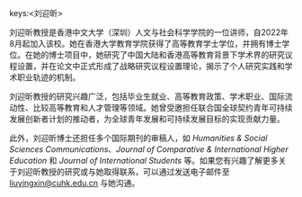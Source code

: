 keys:<刘迎昕>


刘迎昕教授是香港中文大学（深圳）人文与社会科学学院的一位讲师，自2022年8月起加入该校。她在香港大学教育学院获得了高等教育学士学位，并拥有博士学位。在她的博士项目中，她研究了中国大陆和香港高等教育背景下学术界的研究议程设置，并在论文中正式形成了战略研究议程设置理论，揭示了个人研究实践和学术职业轨迹的机制。

刘迎昕教授的研究兴趣广泛，包括毕业生就业、高等教育政策、学术职业、国际流动性、比较高等教育和人才管理等领域。她曾受邀担任联合国全球契约青年可持续发展创新者计划的推动者，为全球青年发展和可持续发展目标的实现贡献力量。

此外，刘迎昕博士还担任多个国际期刊的审稿人，如 *Humanities & Social Sciences Communications*、*Journal of Comparative & International Higher Education* 和 *Journal of International Students* 等。如果您有兴趣了解更多关于刘迎昕教授的研究或与她取得联系，可以通过发送电子邮件至 liuyingxin@cuhk.edu.cn 与她沟通。